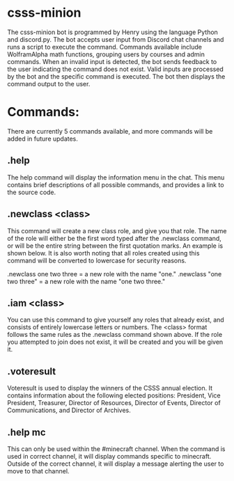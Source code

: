 # csss-minion


The csss-minion bot is programmed by Henry using the language Python and discord.py. The bot accepts user input from Discord chat channels and runs a script to execute the command. Commands available include WolframAlpha math functions, grouping users by courses and admin commands. When an invalid input is detected, the bot sends feedback to the user indicating the command does not exist. Valid inputs are processed by the bot and the specific command is executed. The bot then displays the command output to the user.


# Commands: #

There are currently 5 commands available, and more commands will be added in future updates.  

## .help ##
The help command will display the information menu in the chat. This menu contains brief descriptions of all possible commands, and provides a link to the source code. 

## .newclass \<class\> ##
This command will create a new class role, and give you that role. The name of the role will either be the first word typed after the .newclass command, or will be the entire string between the first quotation marks. An example is shown below. It is also worth noting that all roles created using this command will be converted to lowercase for security reasons. 

.newclass one two three = a new role with the name "one."
.newclass "one two three" = a new role with the name "one two three."

## .iam \<class\> ##
You can use this command to give yourself any roles that already exist, and consists of entirely lowercase letters or numbers. The \<class\> format follows the same rules as the .newclass command shown above. If the role you attempted to join does not exist, it will be created and you will be given it. 

## .voteresult ##
Voteresult is used to display the winners of the CSSS annual election. It contains information about the following elected positions: President, Vice President, Treasurer, Director of Resources, Director of Events, Director of Communications, and Director of Archives.

## .help mc ##

This can only be used within the #minecraft channel. When the command is used in correct channel, it will display commands specific to minecraft. Outside of the correct channel, it will display a message alerting the user to move to that channel. 